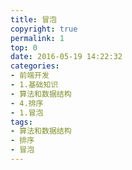 ```yaml
---
title: 冒泡
copyright: true
permalink: 1
top: 0
date: 2016-05-19 14:22:32
categories:
- 前端开发
- 1.基础知识
- 算法和数据结构
- 4.排序
- 1.冒泡
tags:
- 算法和数据结构
- 排序
- 冒泡
---
```


